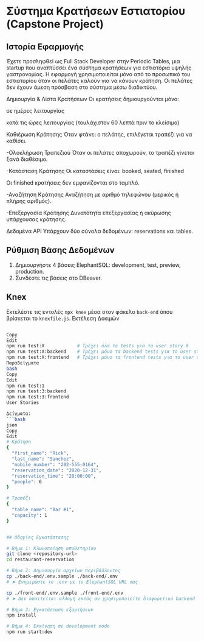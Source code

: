 # Σύστημα Κρατήσεων Εστιατορίου (Capstone Project)

## Ιστορία Εφαρμογής

Έχετε προσληφθεί ως Full Stack Developer στην Periodic Tables, μια startup που αναπτύσσει ένα σύστημα κρατήσεων για εστιατόρια υψηλής γαστρονομίας. Η εφαρμογή χρησιμοποιείται μόνο από το προσωπικό του εστιατορίου όταν οι πελάτες καλούν για να κάνουν κράτηση. Οι πελάτες δεν έχουν άμεση πρόσβαση στο σύστημα μέσω διαδικτύου.

Δημιουργία & Λίστα Κρατήσεων
Οι κρατήσεις δημιουργούνται μόνο:

σε ημέρες λειτουργίας

κατά τις ώρες λειτουργίας (τουλάχιστον 60 λεπτά πριν το κλείσιμο)

Καθιέρωση Κράτησης
Όταν φτάνει ο πελάτης, επιλέγεται τραπέζι για να καθίσει.

-Ολοκλήρωση Τραπεζιού
Όταν οι πελάτες αποχωρούν, το τραπέζι γίνεται ξανά διαθέσιμο.

-Κατάσταση Κράτησης
Οι καταστάσεις είναι: booked, seated, finished

Οι finished κρατήσεις δεν εμφανίζονται στο ταμπλό.

-Αναζήτηση Κράτησης
Αναζήτηση με αριθμό τηλεφώνου (μερικός ή πλήρης αριθμός).

-Επεξεργασία Κράτησης
Δυνατότητα επεξεργασίας ή ακύρωσης υπάρχουσας κράτησης.

Δεδομένα API
Υπάρχουν δύο σύνολα δεδομένων: reservations και tables.


## Ρύθμιση Βάσης Δεδομένων

1. Δημιουργήστε 4 βάσεις ElephantSQL: development, test, preview, production.
2. Συνδέστε τις βάσεις στο DBeaver.

## Knex

Εκτελέστε τις εντολές `npx knex` μέσα στον φάκελο `back-end` όπου βρίσκεται το `knexfile.js`.
Εκτέλεση Δοκιμών
```bash

Copy
Edit
npm run test:X            # Τρέχει όλα τα tests για το user story X
npm run test:X:backend    # Τρέχει μόνο τα backend tests για το user story X
npm run test:X:frontend   # Τρέχει μόνο τα frontend tests για το user story X
Παραδείγματα              
bash
Copy
Edit
npm run test:1
npm run test:3:backend
npm run test:3:frontend
User Stories

Δείγματα:
```bash
json
Copy
Edit
# Κράτηση
{
  "first_name": "Rick",
  "last_name": "Sanchez",
  "mobile_number": "202-555-0164",
  "reservation_date": "2020-12-31",
  "reservation_time": "20:00:00",
  "people": 6
}

# Τραπέζι
{
  "table_name": "Bar #1",
  "capacity": 1
}


## Οδηγίες Εγκατάστασης

# Βήμα 1: Κλωνοποίηση αποθετηρίου
git clone <repository-url>
cd restaurant-reservation

# Βήμα 2: Δημιουργία αρχείων περιβάλλοντος
cp ./back-end/.env.sample ./back-end/.env
# ➤ Ενημερώστε το .env με το ElephantSQL URL σας

cp ./front-end/.env.sample ./front-end/.env
# ➤ Δεν απαιτείται αλλαγή εκτός αν χρησιμοποιείτε διαφορετικό backend URL

# Βήμα 3: Εγκατάσταση εξαρτήσεων
npm install

# Βήμα 4: Εκκίνηση σε development mode
npm run start:dev 


